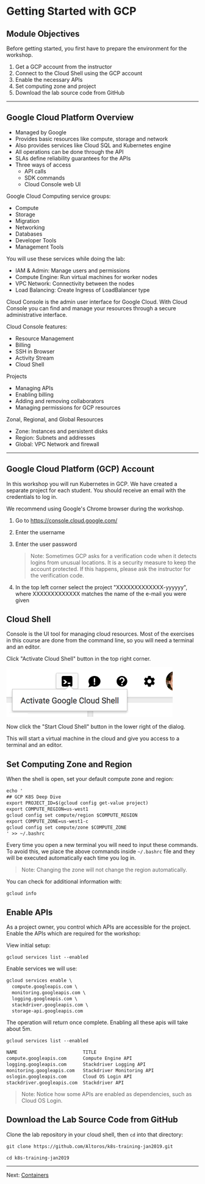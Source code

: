 # Getting Started with GCP

## Module Objectives

Before getting started, you first have to prepare the environment for the workshop.

1. Get a GCP account from the instructor
1. Connect to the Cloud Shell using the GCP account
1. Enable the necessary APIs
1. Set computing zone and project
1. Download the lab source code from GitHub

---

## Google Cloud Platform Overview

- Managed by Google
- Provides basic resources like compute, storage and network
- Also provides services like Cloud SQL and Kubernetes engine
- All operations can be done through the API
- SLAs define reliability guarantees for the APIs
- Three ways of access
  - API calls
  - SDK commands
  - Cloud Console web UI

Google Cloud Computing service groups:

- Compute
- Storage
- Migration
- Networking
- Databases
- Developer Tools
- Management Tools

You will use these services while doing the lab:

- IAM & Admin: Manage users and permissions
- Compute Engine: Run virtual machines for worker nodes
- VPC Network: Connectivity between the nodes
- Load Balancing: Create Ingress of LoadBalancer type

Cloud Console is the admin user interface for Google Cloud. With Cloud Console you can find and manage your resources through a secure administrative interface.

Cloud Console features:

- Resource Management
- Billing
- SSH in Browser
- Activity Stream
- Cloud Shell

Projects

- Managing APIs
- Enabling billing
- Adding and removing collaborators
- Managing permissions for GCP resources

Zonal, Regional, and Global Resources

- Zone: Instances and persistent disks
- Region: Subnets and addresses
- Global: VPC Network and firewall

---

## Google Cloud Platform (GCP) Account

In this workshop you will run Kubernetes in GCP. We have created a separate project for each student. You should receive an email with the credentials to log in.

We recommend using Google's Chrome browser during the workshop.

1. Go to https://console.cloud.google.com/
1. Enter the username
1. Enter the user password

    > Note: Sometimes GCP asks for a verification code when it detects logins from unusual locations. It is a security measure to keep the account protected. If this happens, please ask the instructor for the verification code.

1. In the top left corner select the project "XXXXXXXXXXXXX-yyyyyy", where XXXXXXXXXXXXX matches the name of the e-mail you were given

## Cloud Shell

Console is the UI tool for managing cloud resources. Most of the exercises in this course are done from the command line, so you will need a terminal and an editor.

Click "Activate Cloud Shell" button in the top right corner.

![](img/cloud-shell.png)

Now click the "Start Cloud Shell" button in the lower right of the dialog.

This will start a virtual machine in the cloud and give you access to a terminal and an editor.

## Set Computing Zone and Region

When the shell is open, set your default compute zone and region:

```shell
echo '
## GCP K8S Deep Dive
export PROJECT_ID=$(gcloud config get-value project)
export COMPUTE_REGION=us-west1
gcloud config set compute/region $COMPUTE_REGION
export COMPUTE_ZONE=us-west1-c
gcloud config set compute/zone $COMPUTE_ZONE
' >> ~/.bashrc
```

Every time you open a new terminal you will need to input these commands. To avoid this, we place the above commands inside `~/.bashrc` file and they will be executed automatically each time you log in.

> Note: Changing the zone will not change the region automatically.

You can check for additional information with:

```shell
gcloud info
```

## Enable APIs

As a project owner, you control which APIs are accessible for the project. Enable the APIs which are required for the workshop:

View initial setup:

```shell
gcloud services list --enabled
```

Enable services we will use:
```shell
gcloud services enable \
  compute.googleapis.com \
  monitoring.googleapis.com \
  logging.googleapis.com \
  stackdriver.googleapis.com \
  storage-api.googleapis.com
```

The operation will return once complete. Enabling all these apis will take about 5m.

```shell
gcloud services list --enabled
```

```
NAME                        TITLE
compute.googleapis.com      Compute Engine API
logging.googleapis.com      Stackdriver Logging API
monitoring.googleapis.com   Stackdriver Monitoring API
oslogin.googleapis.com      Cloud OS Login API
stackdriver.googleapis.com  Stackdriver API
```

> Note: Notice how some APIs are enabled as dependencies, such as Cloud OS Login.


## Download the Lab Source Code from GitHub

Clone the lab repository in your cloud shell, then `cd` into that directory:

```shell
git clone https://github.com/Altoros/k8s-training-jan2019.git
```
```shell
cd k8s-training-jan2019
```

---

Next: [Containers](containers.md)
